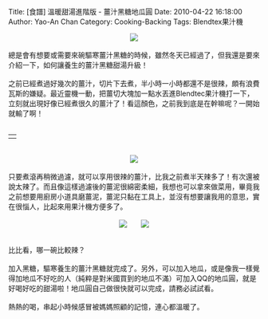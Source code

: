 Title: [食譜] 溫暖甜湯進階版 - 薑汁黑糖地瓜圓
Date: 2010-04-22 16:18:00
Author: Yao-An Chan
Category: Cooking-Backing
Tags: Blendtex果汁機


<div class='post'>
<div class="separator" style="clear: both; text-align: center;"><a href="http://picasaweb.google.com/lh/photo/5IdLvYdLQEVOXZT8-UTN9w?feat=embedwebsite" style="margin-left: 1em; margin-right: 1em;"><img src="http://lh6.ggpht.com/_mvtDPM7iODU/S9DEq0KGEjI/AAAAAAAAHAA/Ca9A3W4z7Pg/s400/YAN_8326.JPG" /></a></div><br />總是會有想要或需要來碗驅寒薑汁黑糖的時候，雖然冬天已經過了，但我還是要來介紹一下，如何讓養生的薑汁黑糖甜湯升級！<br /><br />之前已經煮過好幾次的薑汁，切片下去煮，半小時一小時都還不是很辣，頗有浪費瓦斯的嫌疑。最近靈機一動，把薑切大塊加一點水丟進Blendtec果汁機打一下，立刻就出現好像已經煮很久的薑汁了！看這顏色，之前我到底是在幹嘛呢？一開始就輸了啊！<br /><br /><table style="width: auto;"><tbody><tr><td></td></tr></tbody></table><br /><div class="separator" style="clear: both; text-align: center;"><a href="http://picasaweb.google.com/lh/photo/zJCP94JNRR4yjiJbZJE6_A?feat=embedwebsite" style="margin-left: 1em; margin-right: 1em;"><img src="http://lh3.ggpht.com/_mvtDPM7iODU/S9DEpdFZ8dI/AAAAAAAAG_8/W9tbHOCRtk8/s400/YAN_8320.JPG" /></a></div><br />只要煮滾再稍微過濾，就可以享用很辣的薑汁，比我之前煮半天辣多了！有次還被說太辣了。而且像這樣過濾後的薑泥很綿密柔細，我想也可以拿來做菜用，畢竟我之前想要用廚房小道具磨薑泥，薑泥只黏在工具上，並沒有想要讓我用的意思，實在很惱人，比起來用果汁機方便多了。<br /><br /><div class="separator" style="clear: both; text-align: center;"><a href="http://picasaweb.google.com/lh/photo/5IdLvYdLQEVOXZT8-UTN9w?feat=embedwebsite" style="margin-left: 1em; margin-right: 1em;"><img src="http://lh6.ggpht.com/_mvtDPM7iODU/S9DEq0KGEjI/AAAAAAAAHAA/Ca9A3W4z7Pg/s144/YAN_8326.JPG" /></a><a href="http://picasaweb.google.com/lh/photo/vw2pHmceRkVNI23NLFfdhg?feat=embedwebsite" style="margin-left: 1em; margin-right: 1em;"><img src="http://lh5.ggpht.com/_mvtDPM7iODU/S5CjiQXTR-I/AAAAAAAAGgM/D3kejisFCoU/s144/YAN_7595.JPG" /></a></div><br /><br />比比看，哪一碗比較辣？<br /><br />加入黑糖，驅寒養生的薑汁黑糖就完成了。另外，可以加入地瓜，或是像我一樣覺得加地瓜不好吃的人（純粹是對米國買到的地瓜不滿）可加入QQ的地瓜圓，就是好喝好吃的甜湯啦！地瓜圓自己做很快就可以完成，請務必試試看。<br /><br />熱熱的喝，串起小時候感冒被媽媽照顧的記憶，連心都溫暖了。<br /><div><br /></div></div>
